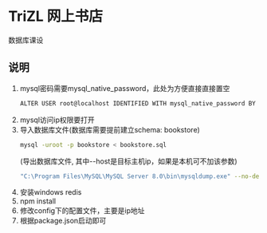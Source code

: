 # TriZL 网上书店
数据库课设

## 说明

1. mysql密码需要mysql_native_password，此处为方便直接直接置空
   ```bash
   ALTER USER root@localhost IDENTIFIED WITH mysql_native_password BY ''
   ```
2. mysql访问ip权限要打开
3. 导入数据库文件(数据库需要提前建立schema: bookstore)
   ```bash
   mysql -uroot -p bookstore < bookstore.sql
   ```
   (导出数据库文件, 其中--host是目标主机ip，如果是本机可不加该参数)
   ```bash
   "C:\Program Files\MySQL\MySQL Server 8.0\bin\mysqldump.exe" --no-defaults -uroot -p --host=10.243.56.142 bookstore > bookstore.sql
   ```
3. 安装windows redis
4. npm install
5. 修改config下的配置文件，主要是ip地址
6. 根据package.json启动即可